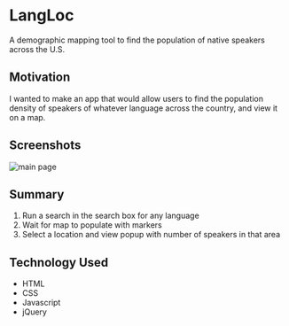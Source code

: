 # LangLoc
A demographic mapping tool to find the population of native speakers across the U.S.
## Motivation
I wanted to make an app that would allow users to find the population density of speakers of whatever language across the country, and view it on a map. 
## Screenshots
![main page](Desktop/main.png)
## Summary
1. Run a search in the search box for any language
2. Wait for map to populate with markers 
3. Select a location and view popup with number of speakers in that area
## Technology Used
* HTML
* CSS
* Javascript
* jQuery